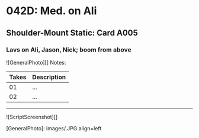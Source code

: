 # 042D: Med. on Ali

## Shoulder-Mount Static: Card A005

### Lavs on Ali, Jason, Nick; boom from above

![GeneralPhoto][]
Notes: 

| Takes | Description |
|:---|:----|
| 01 | ... |
| 02 | ... |

----

![ScriptScreenshot][]


[GeneralPhoto]:  images/.JPG align=left
